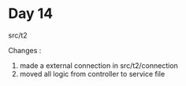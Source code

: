 # Day 14

src/t2

Changes : 

1. made a external connection in src/t2/connection
2. moved all logic from controller to service file
